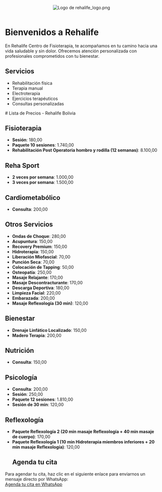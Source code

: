 <!DOCTYPE html>
<html lang="es">
<head>
    <meta charset="UTF-8">
    <meta name="viewport" content="width=device-width, initial-scale=1.0">
    <title>SARAReha2025</title>
    <link rel="stylesheet" href="css/styles.css"> <!-- Si tienes un archivo de estilo CSS -->
</head>
<body>
    <header>
        <img src="Descarga/rehalife_logo.png" alt="Logo de rehalife_logo.png" class="logo">
    </header>    <h1>Bienvenidos a Rehalife</h1>
    <p>En Rehalife Centro de Fisioterapia, te acompañamos en tu camino hacia una vida saludable y sin dolor. Ofrecemos atención personalizada con profesionales comprometidos con tu bienestar.</p>
  </section>  <section id="servicios">
    <h2>Servicios</h2>
    <ul>
      <li>Rehabilitación física</li>
      <li>Terapia manual</li>
      <li>Electroterapia</li>
      <li>Ejercicios terapéuticos</li>
      <li>Consultas personalizadas</li>
    </ul>
  </section>  <section id="contacto">
    <!DOCTYPE html>
<html lang="es">
<head>
    <meta charset="UTF-8">
    <meta name="viewport" content="width=device-width, initial-scale=1.0">
<!DOCTYPE html>
<html lang="es">
<head>
    <meta charset="UTF-8">
    <meta name="viewport" content="width=device-width, initial-scale=1.0">
# Lista de Precios - Rehalife Bolivia

## Fisioterapia
- **Sesión**: 180,00
- **Paquete 10 sesiones**: 1.740,00
- **Rehabilitación Post Operatoria hombro y rodilla (12 semanas)**: 8.100,00

## Reha Sport
- **2 veces por semana**: 1.000,00
- **3 veces por semana**: 1.500,00

## Cardiometabólico
- **Consulta**: 200,00

## Otros Servicios
- **Ondas de Choque**: 280,00
- **Acupuntura**: 150,00
- **Recovery Premium**: 150,00
- **Hidroterapia**: 150,00
- **Liberación Miofascial**: 70,00
- **Punción Seca**: 70,00
- **Colocación de Tapping**: 50,00
- **Osteopatía**: 250,00
- **Masaje Relajante**: 170,00
- **Masaje Descontracturante**: 170,00
- **Descarga Deportiva**: 180,00
- **Limpieza Facial**: 220,00
- **Embarazada**: 200,00
- **Masaje Reflexología (30 min)**: 120,00

## Bienestar
- **Drenaje Linfático Localizado**: 150,00
- **Madero Terapia**: 200,00

## Nutrición
- **Consulta**: 150,00

## Psicología
- **Consulta**: 200,00
- **Sesión**: 250,00
- **Paquete 12 sesiones**: 1.810,00
- **Sesión de 30 min**: 120,00

## Reflexología
- **Paquete Reflexología 2 (20 min masaje Reflexología + 40 min masaje de cuerpo)**: 170,00
- **Paquete Reflexología 1 (10 min Hidroterapia miembros inferiores + 20 min masaje Reflexología)**: 120,00
    # Agenda tu cita
Para agendar tu cita, haz clic en el siguiente enlace para enviarnos un mensaje directo por WhatsApp:  
[Agenda tu cita en WhatsApp](https://wa.me/59160028904)
